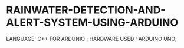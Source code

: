# RAINWATER-DETECTION-AND-ALERT-SYSTEM-USING-ARDUINO
LANGUAGE: C++ FOR ARDUNIO ;
HARDWARE USED : ARDUINO UNO;
